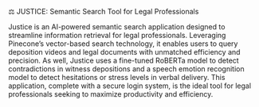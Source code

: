 ⚖️ JUSTICE: Semantic Search Tool for Legal Professionals

Justice is an AI-powered semantic search application designed to streamline information retrieval for legal professionals. Leveraging Pinecone’s vector-based search technology, it enables users to query deposition videos and legal documents with unmatched efficiency and precision. As well, Justice uses a fine-tuned RoBERTa model to detect contradictions in witness depositions and a speech emotion recognition model to detect hesitations or stress levels in verbal delivery. This application, complete with a secure login system, is the ideal tool for legal professionals seeking to maximize productivity and efficiency.